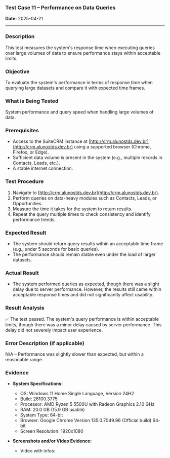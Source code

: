 ### **Test Case 11 – Performance on Data Queries**

**Date:** 2025-04-21

---

### **Description**

This test measures the system's response time when executing queries over large volumes of data to ensure performance stays within acceptable limits.

### **Objective**

To evaluate the system's performance in terms of response time when querying large datasets and compare it with expected time frames.

### **What is Being Tested**

System performance and query speed when handling large volumes of data.

### **Prerequisites**

- Access to the SuiteCRM instance at [http://crm.alunostds.dev.br](http://crm.alunostds.dev.br) using a supported browser (Chrome, Firefox, or Edge).
- Sufficient data volume is present in the system (e.g., multiple records in Contacts, Leads, etc.).
- A stable internet connection.

### **Test Procedure**

1. Navigate to [http://crm.alunostds.dev.br](http://crm.alunostds.dev.br).
2. Perform queries on data-heavy modules such as Contacts, Leads, or Opportunities.
3. Measure the time it takes for the system to return results.
4. Repeat the query multiple times to check consistency and identify performance trends.

### **Expected Result**

- The system should return query results within an acceptable time frame (e.g., under 5 seconds for basic queries).
- The performance should remain stable even under the load of larger datasets.

### **Actual Result**

- The system performed queries as expected, though there was a slight delay due to server performance. However, the results still came within acceptable response times and did not significantly affect usability.

### **Result Analysis**

✅ The test passed. The system's query performance is within acceptable limits, though there was a minor delay caused by server performance. This delay did not severely impact user experience.

### **Error Description (if applicable)**

N/A – Performance was slightly slower than expected, but within a reasonable range.

### **Evidence**

- **System Specifications:** 

  - OS: Windows 11 Home Single Language, Version 24H2
  - Build: 26100.3775
  - Processor: AMD Ryzen 5 5500U with Radeon Graphics 2.10 GHz
  - RAM: 20.0 GB (15.9 GB usable)
  - System Type: 64-bit
  - Browser: Google Chrome Version 135.0.7049.96 (Official build) 64-bit
  - Screen Resolution: 1920x1080

- **Screenshots and/or Video Evidence:**
  - Video with infos:
  

